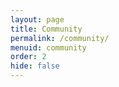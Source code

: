 ```yaml
---
layout: page
title: Community
permalink: /community/
menuid: community
order: 2
hide: false
---
```


